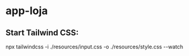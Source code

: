 # app-loja

## Start Tailwind CSS:
npx tailwindcss -i ./resources/input.css -o ./resources/style.css --watch